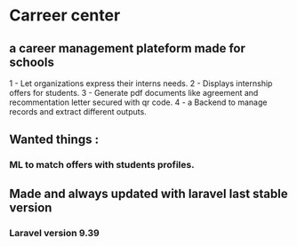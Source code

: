 # Carreer center
## a career management plateform made for schools

1 - Let organizations express their interns needs.
2 - Displays internship offers for students.
3 - Generate pdf documents like agreement and recommentation letter secured with qr code.
4 - a Backend to manage records and extract different outputs.

## Wanted things :
### ML to match offers with students profiles.
## Made and always updated with laravel last stable version
### Laravel version 9.39